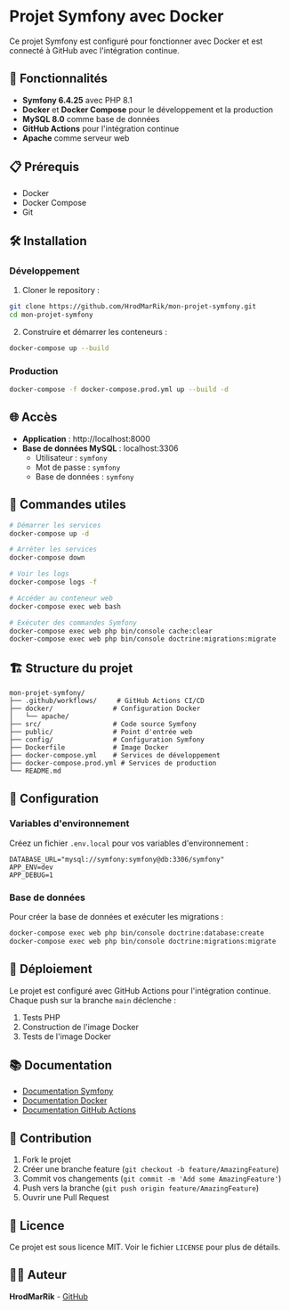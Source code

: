 # Projet Symfony avec Docker

Ce projet Symfony est configuré pour fonctionner avec Docker et est connecté à GitHub avec l'intégration continue.

## 🚀 Fonctionnalités

- **Symfony 6.4.25** avec PHP 8.1
- **Docker** et **Docker Compose** pour le développement et la production
- **MySQL 8.0** comme base de données
- **GitHub Actions** pour l'intégration continue
- **Apache** comme serveur web

## 📋 Prérequis

- Docker
- Docker Compose
- Git

## 🛠️ Installation

### Développement

1. Cloner le repository :
```bash
git clone https://github.com/HrodMarRik/mon-projet-symfony.git
cd mon-projet-symfony
```

2. Construire et démarrer les conteneurs :
```bash
docker-compose up --build
```

### Production

```bash
docker-compose -f docker-compose.prod.yml up --build -d
```

## 🌐 Accès

- **Application** : http://localhost:8000
- **Base de données MySQL** : localhost:3306
  - Utilisateur : `symfony`
  - Mot de passe : `symfony`
  - Base de données : `symfony`

## 📝 Commandes utiles

```bash
# Démarrer les services
docker-compose up -d

# Arrêter les services
docker-compose down

# Voir les logs
docker-compose logs -f

# Accéder au conteneur web
docker-compose exec web bash

# Exécuter des commandes Symfony
docker-compose exec web php bin/console cache:clear
docker-compose exec web php bin/console doctrine:migrations:migrate
```

## 🏗️ Structure du projet

```
mon-projet-symfony/
├── .github/workflows/     # GitHub Actions CI/CD
├── docker/               # Configuration Docker
│   └── apache/
├── src/                  # Code source Symfony
├── public/               # Point d'entrée web
├── config/               # Configuration Symfony
├── Dockerfile            # Image Docker
├── docker-compose.yml    # Services de développement
├── docker-compose.prod.yml # Services de production
└── README.md
```

## 🔧 Configuration

### Variables d'environnement

Créez un fichier `.env.local` pour vos variables d'environnement :

```env
DATABASE_URL="mysql://symfony:symfony@db:3306/symfony"
APP_ENV=dev
APP_DEBUG=1
```

### Base de données

Pour créer la base de données et exécuter les migrations :

```bash
docker-compose exec web php bin/console doctrine:database:create
docker-compose exec web php bin/console doctrine:migrations:migrate
```

## 🚀 Déploiement

Le projet est configuré avec GitHub Actions pour l'intégration continue. Chaque push sur la branche `main` déclenche :

1. Tests PHP
2. Construction de l'image Docker
3. Tests de l'image Docker

## 📚 Documentation

- [Documentation Symfony](https://symfony.com/doc/6.4/index.html)
- [Documentation Docker](https://docs.docker.com/)
- [Documentation GitHub Actions](https://docs.github.com/en/actions)

## 🤝 Contribution

1. Fork le projet
2. Créer une branche feature (`git checkout -b feature/AmazingFeature`)
3. Commit vos changements (`git commit -m 'Add some AmazingFeature'`)
4. Push vers la branche (`git push origin feature/AmazingFeature`)
5. Ouvrir une Pull Request

## 📄 Licence

Ce projet est sous licence MIT. Voir le fichier `LICENSE` pour plus de détails.

## 👨‍💻 Auteur

**HrodMarRik** - [GitHub](https://github.com/HrodMarRik)
